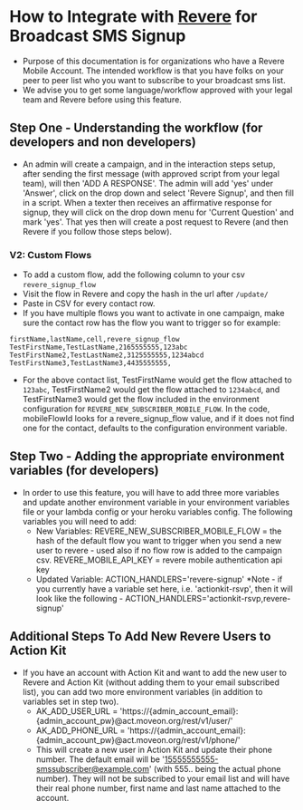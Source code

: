 # How to Integrate with [Revere](https://reverehq.com/) for Broadcast SMS Signup
- Purpose of this documentation is for organizations who have a Revere Mobile Account. The intended workflow is that you have folks on your peer to peer list who you want to subscribe to your broadcast sms list.
- We advise you to get some language/workflow approved with your legal team and Revere before using this feature.

## Step One - Understanding the workflow (for developers and non developers)
- An admin will create a campaign, and in the interaction steps setup, after sending the first message (with approved script from your legal team), will then 'ADD A RESPONSE'. The admin will add 'yes' under 'Answer', click on the drop down and select 'Revere Signup', and then fill in a script. When a texter then receives an affirmative response for signup, they will click on the drop down menu for 'Current Question' and mark 'yes'. That yes then will create a post request to Revere (and then Revere if you follow those steps below).

### V2: Custom Flows
- To add a custom flow, add the following column to your csv `revere_signup_flow`
- Visit the flow in Revere and copy the hash in the url after `/update/`
- Paste in CSV for every contact row.
- If you have multiple flows you want to activate in one campaign, make sure the contact row has the flow you want to trigger so for example:
```
firstName,lastName,cell,revere_signup_flow
TestFirstName,TestLastName,2165555555,123abc
TestFirstName2,TestLastName2,3125555555,1234abcd
TestFirstName3,TestLastName3,4435555555,
```
- For the above contact list, TestFirstName would get the flow attached to `123abc`, TestFirstName2 would get the flow attached to `1234abcd`, and TestFirstName3 would get the flow included in the environment configuration for `REVERE_NEW_SUBSCRIBER_MOBILE_FLOW`. In the code, mobileFlowId looks for a revere_signup_flow value, and if it does not find one for the contact, defaults to the configuration environment variable.

## Step Two - Adding the appropriate environment variables (for developers)
- In order to use this feature, you will have to add three more variables and update another environment variable in your environment variables file or your lambda config or your heroku variables config. The following variables you will need to add:
  - New Variables:
      REVERE_NEW_SUBSCRIBER_MOBILE_FLOW = the hash of the default flow you want to trigger when you send a new user to revere - used also if no flow row is added to the campaign csv.
      REVERE_MOBILE_API_KEY = revere mobile authentication api key
  - Updated Variable:
      ACTION_HANDLERS='revere-signup'
      *Note - if you currently have a variable set here, i.e. 'actionkit-rsvp', then it will look like the following
        - ACTION_HANDLERS='actionkit-rsvp,revere-signup'

## Additional Steps To Add New Revere Users to Action Kit
- If you have an account with Action Kit and want to add the new user to Revere and Action Kit (without adding them to your email subscribed list), you can add two more environment variables (in addition to variables set in step two).
  - AK_ADD_USER_URL = 'https://{admin_account_email}:{admin_account_pw}@act.moveon.org/rest/v1/user/'
  - AK_ADD_PHONE_URL = 'https://{admin_account_email}:{admin_account_pw}@act.moveon.org/rest/v1/phone/'
  - This will create a new user in Action Kit and update their phone number. The default email will be '15555555555-smssubscriber@example.com'  (with 555.. being the actual phone number). They will not be subscribed to your email list and will have their real phone number, first name and last name attached to the account.
